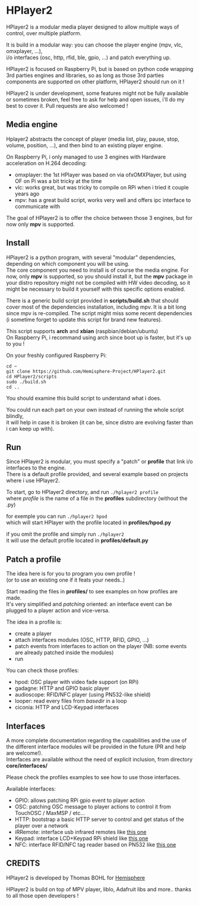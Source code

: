 # HPlayer2
HPlayer2 is a modular media player designed to allow multiple ways of control, over multiple platform.

It is build in a modular way: you can choose the player engine (mpv, vlc, omxplayer, ...),  
i/o interfaces (osc, http, rfid, ble, gpio, ...) and patch everything up.

HPlayer2 is focused on Raspberry Pi, but is based on python code wrapping 3rd parties engines and libraries, so as long as those 3rd parties components are supported on other platform, HPlayer2 should run on it ! 

HPlayer2 is under development, some features might not be fully available or sometimes broken, feel free to ask for help and open issues, i'll do my best to cover it. Pull requests are also welcomed !

## Media engine
Hplayer2 abstracts the concept of player (media list, play, pause, stop, volume, position, ...),
and then bind to an existing player engine. 

On Raspberry Pi, i only managed to use 3 engines with Hardware acceleration on H.264 decoding: 
 - omxplayer: the 1st HPlayer was based on via ofxOMXPlayer, but using OF on Pi was a bit tricky at the time
 - vlc: works great, but was tricky to compile on RPi when i tried it couple years ago
 - mpv: has a great build script, works very well and offers ipc interface to communicate with

The goal of HPlayer2 is to offer the choice between those 3 engines, but for now only **mpv** is supported.

## Install
HPlayer2 is a python program, with several "modular" dependencies, depending on which component you will be using.  
The core component you need to install is of course the media engine.
For now, only **mpv** is supported, so you should install it, but the **mpv** package in your distro repository might not be compiled with HW video decoding, so it might be necessary to build it yourself with this specific options enabled.

There is a generic build script provided in **scripts/build.sh** that should cover most of the dependencies installation, including mpv. It is a bit long since mpv is re-compiled. The script might miss some recent dependencies (i sometime forget to update this script for brand new features).

This script supports **arch** and **xbian** (raspbian/debian/ubuntu)  
On Raspberry Pi, i recommand using arch since boot up is faster, but it's up to you !

On your freshly configured Raspberry Pi:

    cd ~
    git clone https://github.com/Hemisphere-Project/HPlayer2.git
    cd HPlayer2/scripts
    sudo ./build.sh
    cd ..

You should examine this build script to understand what i does.

You could run each part on your own instead of running the whole script blindly,  
it will help in case it is broken (it can be, since distro are evolving faster than i can keep up with).

## Run
Since HPlayer2 is modular, you must specify a "patch" or **profile** that link i/o interfaces to the engine.  
There is a default profile provided, and several example based on projects where i use HPlayer2.

To start, go to HPlayer2 directory, and run `./hplayer2 profile`  
where *profile* is the name of a file in the **profiles** subdirectory (without the .py)

for exemple you can run `./hplayer2 hpod`   
which will start HPlayer with the profile located in **profiles/hpod.py**

if you omit the profile and simply run `./hplayer2`  
it will use the default profile located in **profiles/default.py**

## Patch a profile
The idea here is for you to program you own profile !  
(or to use an existing one if it feats your needs..)

Start reading the files in **profiles/** to see examples on how profiles are made.  
It's very simplified and *patching* oriented: an interface event can be plugged to a player action and vice-versa.

The idea in a profile is: 
 - create a player 
 - attach interfaces modules (OSC, HTTP, RFID, GPIO, ...)
 - patch events from interfaces to action on the player (NB: some events are already patched inside the modules)
 - run

 You can check those profiles: 
 - hpod: OSC player with video fade support (on RPi)
 - gadagne: HTTP and GPIO basic player
 - audioscope: RFID/NFC player (using PN532-like shield)
 - looper: read every files from *basedir* in a loop
 - ciconia: HTTP and LCD-Keypad interfaces

## Interfaces
A more complete documentation regarding the capabilities and the use of the different interface modules will be provided in the future (PR and help are welcome!).  
Interfaces are available without the need of explicit inclusion, from directory **core/interfaces/**

Please check the profiles examples to see how to use those interfaces.

Available interfaces:
 - GPIO: allows patching RPi gpio event to player action
 - OSC: patching OSC message to player actions to control it from TouchOSC / MaxMSP / etc...
 - HTTP: bootstrap a basic HTTP server to control and get status of the player over a network
 - iRRemote: interface usb infrared remotes like [this one](https://goo.gl/sz7rie)
 - Keypad: interface LCD+Keypad RPi shield like [this one](https://www.adafruit.com/product/1110)
 - NFC: interface RFID/NFC tag reader based on PN532 like [this one](https://www.adafruit.com/product/364)
 


## CREDITS
HPlayer2 is developed by Thomas BOHL for [Hemisphere](https://www.hemisphere-project.com/)

HPlayer2 is build on top of MPV player, liblo, Adafruit libs and more.. thanks to all those open developers !
